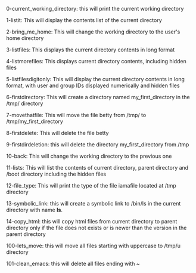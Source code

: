 0-current_working_directory: this will print the current working directory

1-listit: This will display the contents list of the current directory

2-bring_me_home: This will change the working directory to the user's home directory

3-listfiles: This displays the current directory contents in long format

4-listmorefiles: This displays current directory contents, including hidden files

5-listfilesdigitonly: This will display the current directory contents in long format, with user and group IDs displayed numerically and hidden files

6-firstdirectory: This will create a directory named my_first_directory in the /tmp/ directory

7-movethatfile: This will move the file betty from /tmp/ to /tmp/my_first_directory

8-firstdelete: This will delete the file betty

9-firstdirdeletion: this will delete the directory my_first_directory from /tmp

10-back: This will change the working directory to the previous one

11-lists: This will list the contents of current directory, parent directory and /boot directory including the hidden files

12-file_type: This will print the type of the file iamafile located at /tmp directory

13-symbolic_link: this will create a symbolic link to /bin/ls in the current directory with name __ls__.

14-copy_html: this will copy html files from current directory to parent directory only if the file does not exists or is newer than the version in the parent directory

100-lets_move: this will move all files starting with uppercase to /tmp/u directory

101-clean_emacs: this will delete all files ending with ~

